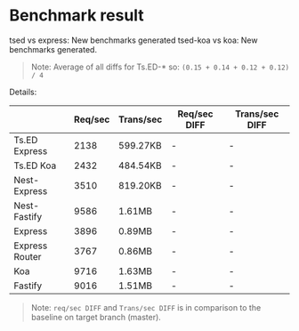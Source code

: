 # Benchmark result

tsed vs express: New benchmarks generated
tsed-koa vs koa: New benchmarks generated.

> Note: 
> Average of all diffs for Ts.ED-* so: `(0.15 + 0.14 + 0.12 + 0.12) / 4`

Details:

|                | Req/sec | Trans/sec | Req/sec DIFF | Trans/sec DIFF |
| -------------- | ------- | --------- | ------------ | -------------- |
| Ts.ED Express  | 2138    | 599.27KB  | -            | -              |
| Ts.ED Koa      | 2432    | 484.54KB  | -            | -              |
| Nest-Express   | 3510    | 819.20KB  | -            | -              |
| Nest-Fastify   | 9586    | 1.61MB    | -            | -              |
| Express        | 3896    | 0.89MB    | -            | -              |
| Express Router | 3767    | 0.86MB    | -            | -              |
| Koa            | 9716    | 1.63MB    | -            | -              |
| Fastify        | 9016    | 1.51MB    | -            | -              |

> Note:
> `req/sec DIFF` and `Trans/sec DIFF` is in comparison to the baseline on target branch (master).